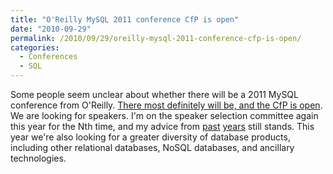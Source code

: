 ```yaml
---
title: "O'Reilly MySQL 2011 conference CfP is open"
date: "2010-09-29"
permalink: /2010/09/29/oreilly-mysql-2011-conference-cfp-is-open/
categories:
  - Conferences
  - SQL
---
```

Some people seem unclear about whether there will be a 2011 MySQL conference from O'Reilly. [There most definitely will be, and the CfP is open][1]. We are looking for speakers. I'm on the speaker selection committee again this year for the Nth time, and my advice from [past][2] [years][3] still stands. This year we're also looking for a greater diversity of database products, including other relational databases, NoSQL databases, and ancillary technologies.

 [1]: http://en.oreilly.com/mysql2011/
 [2]: http://www.xaprb.com/blog/2009/12/19/how-to-write-a-good-mysql-conference-proposal/
 [3]: http://www.xaprb.com/blog/2007/10/05/how-to-get-your-session-accepted-to-mysql-conference-2008/
